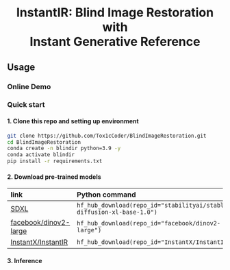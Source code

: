 <div align="center">
<h1>InstantIR: Blind Image Restoration with</br>Instant Generative Reference</h1>
</div>

## Usage
### Online Demo

### Quick start
#### 1. Clone this repo and setting up environment
```sh
git clone https://github.com/Tox1cCoder/BlindImageRestoration.git
cd BlindImageRestoration
conda create -n blindir python=3.9 -y
conda activate blindir
pip install -r requirements.txt
```
#### 2. Download pre-trained models

| link | Python command
| :--- | :----------
|[SDXL](https://huggingface.co/stabilityai/stable-diffusion-xl-base-1.0) | `hf_hub_download(repo_id="stabilityai/stable-diffusion-xl-base-1.0")`
|[facebook/dinov2-large](https://huggingface.co/facebook/dinov2-large) | `hf_hub_download(repo_id="facebook/dinov2-large")`
|[InstantX/InstantIR](https://huggingface.co/InstantX/InstantIR) | `hf_hub_download(repo_id="InstantX/InstantIR")`

#### 3. Inference
